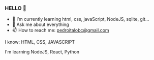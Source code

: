 ### HELLO 👋



- 🌱 I’m currently learning html, css, javaScript, NodeJS, sqlite, git...
- 💬 Ask me about everything
- 📫 How to reach me: pedroitalobc@gmail.com

I know: HTML, CSS, JAVASCRIPT

I'm learning NodeJS, React, Python

